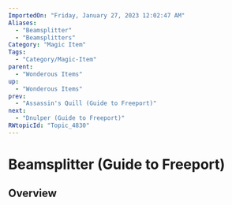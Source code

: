 ```yaml
---
ImportedOn: "Friday, January 27, 2023 12:02:47 AM"
Aliases:
  - "Beamsplitter"
  - "Beamsplitters"
Category: "Magic Item"
Tags:
  - "Category/Magic-Item"
parent:
  - "Wonderous Items"
up:
  - "Wonderous Items"
prev:
  - "Assassin's Quill (Guide to Freeport)"
next:
  - "Dnulper (Guide to Freeport)"
RWtopicId: "Topic_4830"
---
```

# Beamsplitter (Guide to Freeport)
## Overview
